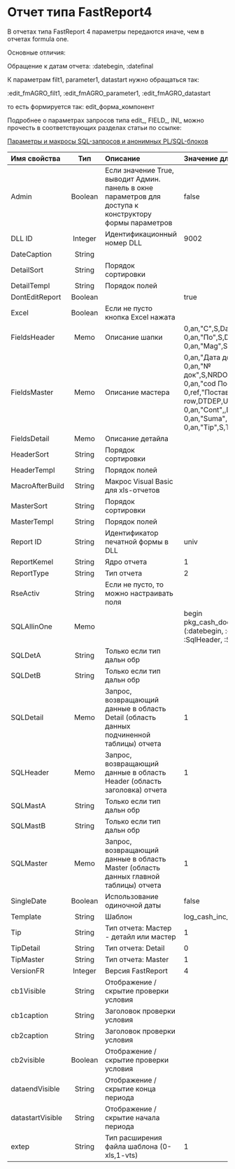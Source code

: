 # Отчет типа FastReport4

  
В отчетах типа FastReport 4 параметры передаются иначе, чем в отчетах formula one.

Основные отличия:

Обращение к датам отчета:   :datebegin, :datefinal

К параметрам filt1, parameter1, datastart нужно обращаться так:

:edit\_fmAGRO\_filt1, :edit\_fmAGRO\_parameter1, :edit\_fmAGRO\_datastart

то есть формируется так:  edit\_форма\_компонент

Подробнее о параметрах запросов типа edit\_, FIELD\_, INI\_ можно прочесть в соответствующих разделах статьи по ссылке:

[Параметры и макросы SQL-запросов и анонимных PL/SQL-блоков](https://bsoft.gitbook.io/wiki/razrabotka/obekty-oracle/parametry-i-makrosy-sql-zaprosov)

| **Имя свойства** | **Тип** | **Описание** | **Значение для примера** |
| :------------- |:-------------:| :-----| :-----|
| Admin | Boolean | Если значение True, выводит Админ. панель в окне параметров для доступа к конструктору формы параметров | false |
| DLL ID | Integer | Идентификационный номер DLL | 9002 |
| DateCaption | String |   |   |
| DetailSort | String | Порядок сортировки |   |
| DetailTempl | String | Порядок полей |   |
| DontEditReport | Boolean |   | true |
| Excel | Boolean | Если не пусто кнопка Excel нажата |   |
| FieldsHeader | Memo | Описание шапки | 0,an,"С",S,DataStart 0,an,"По",S,DataEnd 0,an,"Mag",S,Filt1 |
| FieldsMaster | Memo | Описание мастера | 0,an,"Дата док",S,DATA,row,"" 0,an,"№ док",S,NRDOC\_MAN,row,"" 0,an,"cod Поставщик",,DTDEP,,"" 0,ref,"Поставщик",S,DENUMIREA, row,DTDEP,U,"DENUMIREA" 0,an,"Cont",,DT,,"" 0,an,"Suma",S,SUMA,data,"" 0,an,"Tip",S,TIP,column,"" |
| FieldsDetail | Memo | Описание детайла |   |
| HeaderSort | String | Порядок сортировки |   |
| HeaderTempl | String | Порядок полей |   |
| MacroAfterBuild | String | Макрос Visual Basic для xls-отчетов |   |
| MasterSort | String | Порядок сортировки |   |
| MasterTempl | String | Порядок полей |   |
| Report ID | String | Идентификатор печатной формы в DLL | univ |
| ReportKemel | String | Ядро отчета | 1 |
| ReportType | String | Тип отчета | 2 |
| RseActiv | String | Если не пусто, то можно настраивать поля |   |
| SQLAllinOne | Memo |   | begin pkg\_cash\_docs.log\_cash\_doc\_ot                              \(:datebegin, :datefinal, 1150,                                       :SqlHeader, :SqlMaster\); end; |
| SQLDetA | String | Только если тип дальн обр |   |
| SQLDetB | String | Только если тип дальн обр |   |
| SQLDetail | Memo | Запрос, возвращающий данные в область Detail \(область данных подчиненной таблицы\) отчета | 1 |
| SQLHeader | Memo | Запрос, возвращающий данные в область Header \(область заголовка\) отчета | 1 |
| SQLMastA | String | Только если тип дальн обр |   |
| SQLMastB | String | Только если тип дальн обр |   |
| SQLMaster | Memo | Запрос, возвращающий данные в область Master \(область данных главной таблицы\) отчета | 1 |
| SingleDate | Boolean | Использование одиночной даты | false |
| Template | String | Шаблон | log\_cash\_inc\_ot.fr3 |
| Tip | String | Тип отчета: Мастер - детайл или мастер | 1 |
| TipDetail | String | Тип отчета: Detail | 0 |
| TipMaster | String | Тип отчета: Master | 1 |
| VersionFR | Integer | Версия FastReport | 4 |
| cb1Visible | String | Отображение /скрытие проверки условия |   |
| cb1caption | String | Заголовок проверки условия |   |
| cb2caption | String | Заголовок проверки условия |   |
| cb2visible | Boolean | Отображение / скрытие проверки условия |   |
| dataendVisible | String | Отображение / скрытие конца периода |   |
| datastartVisible | String | Отображение / скрытие начала периода |   |
| extep | String | Тип расширения файла шаблона \(0-xls,1-vts\) | 1 |

